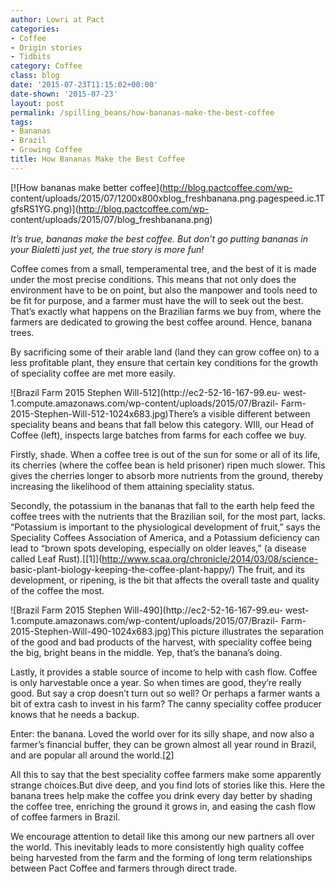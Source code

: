 ```yaml
---
author: Lowri at Pact
categories:
- Coffee
- Origin stories
- Tidbits
category: Coffee
class: blog
date: '2015-07-23T11:15:02+00:00'
date-shown: '2015-07-23'
layout: post
permalink: /spilling_beans/how-bananas-make-the-best-coffee
tags:
- Bananas
- Brazil
- Growing Coffee
title: How Bananas Make the Best Coffee
---
```


[![How bananas make better coffee](http://blog.pactcoffee.com/wp-
content/uploads/2015/07/1200x800xblog_freshbanana.png.pagespeed.ic.1TgfsRS1YG.png)](http://blog.pactcoffee.com/wp-
content/uploads/2015/07/blog_freshbanana.png)

_It’s true, bananas make the best coffee. But don’t go putting bananas in your
Bialetti just yet, the true story is more fun!_

Coffee comes from a small, temperamental tree, and the best of it is made
under the most precise conditions. This means that not only does the
environment have to be on point, but also the manpower and tools need to be
fit for purpose, and a farmer must have the will to seek out the best. That’s
exactly what happens on the Brazilian farms we buy from, where the farmers are
dedicated to growing the best coffee around. Hence, banana trees.

By sacrificing some of their arable land (land they can grow coffee on) to a
less profitable plant, they ensure that certain key conditions for the growth
of speciality coffee are met more easily.

![Brazil Farm 2015 Stephen Will-512](http://ec2-52-16-167-99.eu-
west-1.compute.amazonaws.com/wp-content/uploads/2015/07/Brazil-
Farm-2015-Stephen-Will-512-1024x683.jpg)There’s a visible different between
speciality beans and beans that fall below this category. WIll, our Head of
Coffee (left), inspects large batches from farms for each coffee we buy.

Firstly, shade. When a coffee tree is out of the sun for some or all of its
life, its cherries (where the coffee bean is held prisoner) ripen much slower.
This gives the cherries longer to absorb more nutrients from the ground,
thereby increasing the likelihood of them attaining speciality status.

Secondly, the potassium in the bananas that fall to the earth help feed the
coffee trees with the nutrients that the Brazilian soil, for the most part,
lacks. “Potassium is important to the physiological development of fruit,”
says the Speciality Coffees Association of America, and a Potassium deficiency
can lead to “brown spots developing, especially on older leaves,” (a disease
called Leaf Rust).[[1]](http://www.scaa.org/chronicle/2014/03/08/science-
basic-plant-biology-keeping-the-coffee-plant-happy/) The fruit, and its
development, or ripening, is the bit that affects the overall taste and
quality of the coffee the most.

![Brazil Farm 2015 Stephen Will-490](http://ec2-52-16-167-99.eu-
west-1.compute.amazonaws.com/wp-content/uploads/2015/07/Brazil-
Farm-2015-Stephen-Will-490-1024x683.jpg)This picture illustrates the
separation of the good and bad products of the harvest, with speciality coffee
being the big, bright beans in the middle. Yep, that’s the banana’s doing.

Lastly, it provides a stable source of income to help with cash flow. Coffee
is only harvestable once a year. So when times are good, they’re really good.
But say a crop doesn’t turn out so well? Or perhaps a farmer wants a bit of
extra cash to invest in his farm? The canny speciality coffee producer knows
that he needs a backup.

Enter: the banana. Loved the world over for its silly shape, and now also a
farmer’s financial buffer, they can be grown almost all year round in Brazil,
and are popular all around the
world.[[2]](http://aciar.gov.au/files/node/2103/banana_and_plantain_breeding_strategies_part_2_37756.pdf)

All this to say that the best speciality coffee farmers make some apparently
strange choices.But dive deep, and you find lots of stories like this. Here
the banana trees help make the coffee you drink every day better by shading
the coffee tree, enriching the ground it grows in, and easing the cash flow of
coffee farmers in Brazil.

We encourage attention to detail like this among our new partners all over the
world. This inevitably leads to more consistently high quality coffee being
harvested from the farm and the forming of long term relationships between
Pact Coffee and farmers through direct trade.